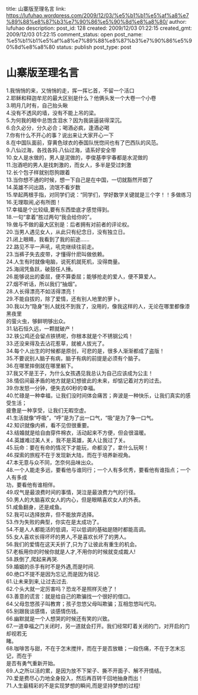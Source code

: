 title: 山寨版至理名言
link: https://lufuhao.wordpress.com/2009/12/03/%e5%b1%b1%e5%af%a8%e7%89%88%e8%87%b3%e7%90%86%e5%90%8d%e8%a8%80/
author: lufuhao
description: 
post_id: 128
created: 2009/12/03 01:22:15
created_gmt: 2009/12/03 01:22:15
comment_status: open
post_name: %e5%b1%b1%e5%af%a8%e7%89%88%e8%87%b3%e7%90%86%e5%90%8d%e8%a8%80
status: publish
post_type: post

# 山寨版至理名言

1.我悄悄的来，又悄悄的走，挥一挥匕首，不留一个活口  
2.耶稣和释迦牟尼的最大区别是什么？他俩头发一个大卷一个小卷   
3.明月几时有，自己抬头瞅   
4.没有不透风的墙，没有不能上吊的梁。   
5.为何我的眼中总饱含泪水？因为我装逼装得深沉。　   
6.合久必分，分久必合；喝酒必疯，逢酒必喝  
7.你有什么不开心的事？说出来让大家开心一下  
8.在中国队面前，穿黄色球衣的泰国队恍惚间也有了巴西队的风范。  
9.八仙过海，各找各妈.八仙过海，请系好安全带  
10.女人是水做的，男人是泥做的，李俊基李宇春都是水泥做的  
11.泡酒吧的男人是找刺激的，而女人，多半是受过刺激  
12.长个包子样就别怨狗跟着  
13.当你想不通的时候，想一下自己是在中国，一切就豁然开朗了  
14.英雄不问出路，流氓不看岁数  
15.举起两根手指，对同学们说：“同学们，学好数学关键就是三个字！！多做练习  
16.无理取闹,必有所图！  
17.幸福是个比较级,要有东西垫底才感觉得到。  
18.一句“拿着”胜过两句“我会给你的”。  
19.做与不做的最大区别是：后者拥有对前者的评论权。  
20.当男人遇见女人，从此只有纪念日，没有独立日。  
21.闭上眼睛，我看到了我的前途......  
22.路见不平一声吼，吼完继续往前走。  
23.当裤子失去皮带，才懂得什麽叫做依赖。  
24.人生有时就像电脑，说死机就死机，没得商量。  
25.海阔凭鱼跃，破鼓任人捶。  
26.能够说出的委屈，便不算委屈；能够抢走的爱人，便不算爱人。  
27.烟不听话，所以我们“抽烟”。  
28.人长得漂亮不如活得漂亮！  
29.不能自拔的，除了爱情，还有别人地里的萝卜。  
30.我以为“隐身”别人就找不到我了，没用的，像我这样的人，无论在哪里都像漆黑夜里  
的萤火虫，够鲜明够出众。  
31.钻石恒久远，一颗就破产！  
32.铁公鸡还会留点铁锈呢，你根本就是个不锈钢公鸡！  
33.还没来得及去沾花惹草，就被人拔光了。  
34.每个人出生的时候都是原创，可悲的是，很多人渐渐都成了盗版！  
35.不要说别人脑子有病，脑子有病的前提是必须有个脑子。  
36.在哪里摔倒就在哪里躺下。  
37.我又不是王子，为什么女孩遇见我总认为自己应该成为公主！  
38.情侣间最矛盾的地方就是幻想彼此的未来，却惦记着对方的过去。  
39.你发怒一分钟，便失去60秒的幸福。  
40.忙碌是一种幸福，让我们没时间体会痛苦；奔波是一种快乐，让我们真实的感受生活；  
疲惫是一种享受，让我们无暇空虚。  
41.生活就像“呼吸”，“呼”是为了出一口气，“吸”是为了争一口气。  
42.知识就像内裤，看不见但很重要。  
43.结婚就是给自由穿件棉衣，活动起来不方便，但会很温暖。  
44.英雄难过美人关，我不是英雄，美人让我过了关。  
45.玩命：要在有命的情况下才能玩，命都没了，拿什么玩啊！  
46.探索的旅程不在于发现新大陆，而在于培养新视角。  
47.本无意与众不同，怎奈何品味出众。  
48.一个人能走多远，要看他与谁同行；一个人有多优秀，要看他有谁指点；一个人有多成  
功，要看他有谁相伴。  
49.叹气是最浪费时间的事情，哭泣是最浪费力气的行径。  
50.男人的大脑喜欢女人的内心，但是眼睛喜欢女人的外表。  
51.咸鱼翻身，还是咸鱼。  
52.我可以选择放弃，但不能放弃选择。  
53.作为失败的典型，你实在是太成功了。  
54.不是人人都能活的低调，可以低调的基础是随时都能高调。  
55.女人喜欢长得坏坏的男人,不是喜欢长坏了的男人。　　  
56.我们的爱情在这天夭折了,只为了让彼此有重生的机会。　　  
57.老板用你的时候你就是人才,不用你的时候就变成裁人!  
58.跌倒了,爬起来再哭.  
59.婚姻的杀手有时不是外遇,而是时间.  
60.绝口不提不是因为忘记,而是因为铭记.  
61.让未来到来,让过去过去.  
62.个头大就一定厉害吗？恐龙不是照样灭绝了！  
63.善意的谎言：就是给自己的欺骗找一个很好的借口。  
64.父母忽悠孩子叫教育；孩子忽悠父母叫欺骗；互相忽悠叫代沟。  
65.别跟我谈感情，谈感情伤钱。  
66.幽默就是一个人想哭的时候还有笑的兴致。  
67.一道幸福之门关闭时，另一道就会打开。我们经常盯着关闭的门，对开启的门却视若无  
睹。  
68.咖啡苦与甜，不在于怎末搅拌，而在于是否放糖；一段伤痛，不在于怎末忘记，而在于  
是否有勇气重新开始。  
69.人之所以活的累，是因为放不下架子、撕不开面子、解不开情结。  
70.爱是费尽心力地全身投入，然后再百转千回地抽身而出！  
71.人生最精彩的不是实现梦想的瞬间,而是坚持梦想的过程!